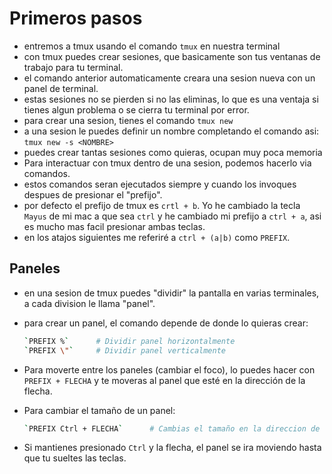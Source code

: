 # Primeros pasos

- entremos a tmux usando el comando `tmux` en nuestra terminal
- con tmux puedes crear sesiones, que basicamente son tus ventanas de trabajo para tu terminal.
- el comando anterior automaticamente creara una sesion nueva con un panel de terminal.
- estas sesiones no se pierden si no las eliminas, lo que es una ventaja si tienes algun problema o se cierra tu terminal por error.
- para crear una sesion, tienes el comando `tmux new`
- a una sesion le puedes definir un nombre completando el comando asi: `tmux new -s <NOMBRE>`
- puedes crear tantas sesiones como quieras, ocupan muy poca memoria
- Para interactuar con tmux dentro de una sesion, podemos hacerlo via comandos.
- estos comandos seran ejecutados siempre y cuando los invoques despues de presionar el "prefijo".
- por defecto el prefijo de tmux es `crtl + b`. Yo he cambiado la tecla `Mayus` de mi mac a que sea `ctrl` y he cambiado mi prefijo a `ctrl + a`, asi es mucho mas facil presionar ambas teclas.
- en los atajos siguientes me referiré a `ctrl + (a|b)` como `PREFIX`.

## Paneles

- en una sesion de tmux puedes "dividir" la pantalla en varias terminales, a cada division le llama "panel".
- para crear un panel, el comando depende de donde lo quieras crear:

  ```bash
  `PREFIX %`      # Dividir panel horizontalmente
  `PREFIX \"`     # Dividir panel verticalmente
  ```

- Para moverte entre los paneles (cambiar el foco), lo puedes hacer con `PREFIX + FLECHA` y te moveras al panel que esté en la dirección de la flecha.

- Para cambiar el tamaño de un panel:

  ```bash
  `PREFIX Ctrl + FLECHA`      # Cambias el tamaño en la direccion de la flecha
  ```

- Si mantienes presionado `Ctrl` y la flecha, el panel se ira moviendo hasta que tu sueltes las teclas.
